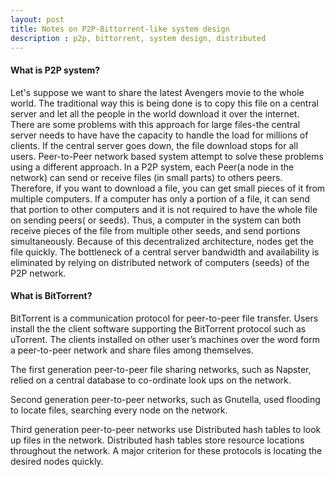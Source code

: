 ```yaml
---
layout: post
title: Notes on P2P-Bittorrent-like system design 
description : p2p, bittorrent, system design, distributed
---
```


#### What is P2P system?
Let's suppose we want to share the latest Avengers movie to the whole world. The traditional way this is being done is to 
copy this file on a central server and let all the people in the world download it over the internet.
There are some problems with this approach for large files-the central server needs to have have the capacity to handle the 
load for millions of clients. If the central server goes down, the file download stops for all users.
Peer-to-Peer network based system attempt to solve these problems using a different approach. In a P2P system, each Peer(a node in the network) 
can send or receive files (in small parts) to others peers. Therefore, if you want to download a file, 
you can get small pieces of it from multiple computers. If a computer has only a portion of a file, it can send that 
portion to other computers and it is not required to have the whole file on sending peers( or seeds). 
Thus, a computer in the system can both receive pieces of the file from multiple other seeds, and send portions simultaneously. 
Because of this decentralized architecture, nodes get the file quickly. The bottleneck of a central server bandwidth and availability is eliminated by relying on distributed network of computers (seeds) of the P2P network.

#### What is BitTorrent?

BitTorrent is a communication protocol for peer-to-peer file transfer. Users install the the client software supporting the BitTorrent protocol such as uTorrent. The clients installed on other user’s machines  over the word form a peer-to-peer network and share files among themselves. 

The first generation peer-to-peer file sharing networks, such as Napster, relied on a central database to co-ordinate look ups on the network. 

Second generation peer-to-peer networks, such as Gnutella, used flooding to locate files, searching every node on the network. 

Third generation peer-to-peer networks use Distributed hash tables to look up files in the network. Distributed hash tables store resource locations throughout the network. A major criterion for these protocols is locating the desired nodes quickly.



